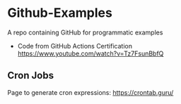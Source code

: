 # Github-Examples
A repo containing GitHub for programmatic examples

+ Code from GitHub Actions Certification
https://www.youtube.com/watch?v=Tz7FsunBbfQ


## Cron Jobs
Page to generate cron expressions: https://crontab.guru/